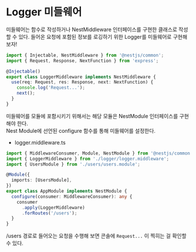 # Logger 미들웨어

미들웨어는 함수로 작성하거나 NestMiddleware 인터페이스를 구현한 클래스로 작성할 수 있다. 들어온 요청에 포함된 정보를 로깅하기 위한 Logger를 미들웨어로 구현해보자!

```typescript
import { Injectable, NestMiddleware } from '@nestjs/common';
import { Request, Response, NextFunction } from 'express';

@Injectable()
export class LoggerMiddleware implements NestMiddleware {
  use(req: Request, res: Response, next: NextFunction) {
    console.log('Request...');
    next();
  }
}
```

미들웨어를 모듈에 포함시키기 위해서는 해당 모듈은 NestModule 인터페이스를 구현해야 한다.  
Nest Module에 선언된 configure 함수를 통해 미들웨어를 설정한다.

- logger.middleware.ts

```typescript
import { MiddlewareConsumer, Module, NestModule } from '@nestjs/common';
import { LoggerMiddleware } from './logger/logger.middleware';
import { UsersModule } from './users/users.module';

@Module({
  imports: [UsersModule],
})
export class AppModule implements NestModule {
  configure(consumer: MiddlewareConsumer): any {
    consumer
      .apply(LoggerMiddleware)
      .forRoutes('/users');
  }
}
```

/users 경로로 들어오는 요청을 수행해 보면 콘솔에 `Request...` 이 찍히는 걸 확인할 수 있다.